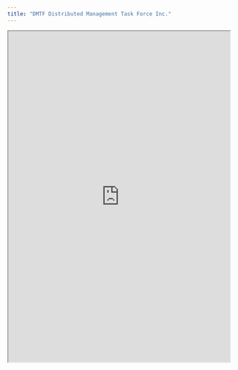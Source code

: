 ```yaml
---
title: "DMTF Distributed Management Task Force Inc."
---
```



<iframe height="750" width="100%" src="https://ewelton.github.io/ktest/wiki.html#DMTF%20Distributed%20Management%20Task%20Force%20Inc."></iframe>
